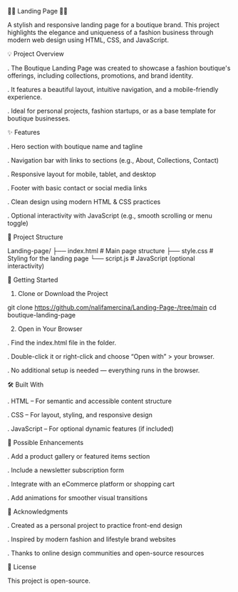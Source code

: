 🚀🚀 Landing Page 🚀🚀

A stylish and responsive landing page for a boutique brand. 
This project highlights the elegance and uniqueness of a fashion business through modern web design using HTML, CSS, and JavaScript.

💡 Project Overview

. The Boutique Landing Page was created to showcase a fashion boutique's offerings, including collections, promotions, and brand identity.

. It features a beautiful layout, intuitive navigation, and a mobile-friendly experience.

. Ideal for personal projects, fashion startups, or as a base template for boutique businesses.

✨ Features

. Hero section with boutique name and tagline

. Navigation bar with links to sections (e.g., About, Collections, Contact)

. Responsive layout for mobile, tablet, and desktop

. Footer with basic contact or social media links

. Clean design using modern HTML & CSS practices

. Optional interactivity with JavaScript (e.g., smooth scrolling or menu toggle)

🧾 Project Structure

Landing-page/
├── index.html         # Main page structure
├── style.css          # Styling for the landing page
└── script.js          # JavaScript (optional interactivity)

🚀 Getting Started

1. Clone or Download the Project

git clone https://github.com/nalifamercina/Landing-Page-/tree/main
cd boutique-landing-page

2. Open in Your Browser
   
. Find the index.html file in the folder.

. Double-click it or right-click and choose “Open with” > your browser.

. No additional setup is needed — everything runs in the browser.

🛠️ Built With

. HTML – For semantic and accessible content structure

. CSS – For layout, styling, and responsive design

. JavaScript – For optional dynamic features (if included)

🔮 Possible Enhancements

. Add a product gallery or featured items section

. Include a newsletter subscription form

. Integrate with an eCommerce platform or shopping cart

. Add animations for smoother visual transitions

🙏 Acknowledgments

. Created as a personal project to practice front-end design

. Inspired by modern fashion and lifestyle brand websites

. Thanks to online design communities and open-source resources

📄 License

This project is open-source.
